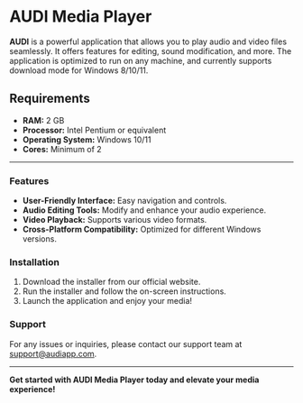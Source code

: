 # AUDI Media Player

**AUDI** is a powerful application that allows you to play audio and video files seamlessly. It offers features for editing, sound modification, and more. The application is optimized to run on any machine, and currently supports download mode for Windows 8/10/11.

## Requirements

- **RAM:** 2 GB
- **Processor:** Intel Pentium or equivalent
- **Operating System:** Windows 10/11
- **Cores:** Minimum of 2

---

### Features

- **User-Friendly Interface:** Easy navigation and controls.
- **Audio Editing Tools:** Modify and enhance your audio experience.
- **Video Playback:** Supports various video formats.
- **Cross-Platform Compatibility:** Optimized for different Windows versions.

### Installation

1. Download the installer from our official website.
2. Run the installer and follow the on-screen instructions.
3. Launch the application and enjoy your media!

### Support

For any issues or inquiries, please contact our support team at [support@audiapp.com](mailto:support@audiapp.com).

---

**Get started with AUDI Media Player today and elevate your media experience!**